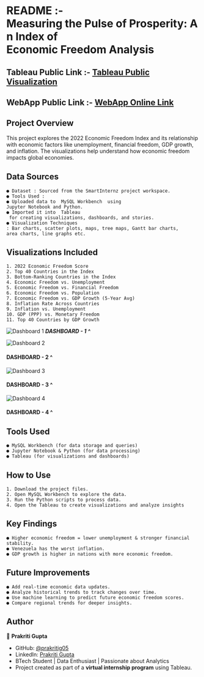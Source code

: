 # README :- Measuring the Pulse of Prosperity: An Index of Economic Freedom Analysis

## Tableau Public Link :- [Tableau Public Visualization](https://prakritig05.github.io/WebApp/) 

## WebApp Public Link :- [WebApp Online Link](https://public.tableau.com/views/MeasuringthePulseofProsperityAnIndexofEconomicFreedomAnalysis_17411000011350/2022EconomicFreedomScore?:language=en-US&:sid=&:redirect=auth&:display_count=n&:origin=viz_share_link) 

## Project Overview

This project explores the 2022 Economic Freedom Index and its relationship with economic 
factors like unemployment, financial freedom, GDP growth, and inflation. The visualizations 
help understand how economic freedom impacts global economies.

## Data Sources

```
● Dataset : Sourced from the SmartInternz project workspace.
● Tools Used :
● Uploaded data to  MySQL Workbench  using  Jupyter Notebook and Python.
● Imported it into  Tableau  for creating visualizations, dashboards, and stories.
● Visualization Techniques : Bar charts, scatter plots, maps, tree maps, Gantt bar charts,
area charts, line graphs etc.
```
## Visualizations Included

```
1. 2022 Economic Freedom Score
2. Top 40 Countries in the Index
3. Bottom-Ranking Countries in the Index
4. Economic Freedom vs. Unemployment
5. Economic Freedom vs. Financial Freedom
6. Economic Freedom vs. Population
7. Economic Freedom vs. GDP Growth (5-Year Avg)
8. Inflation Rate Across Countries
9. Inflation vs. Unemployment
10. GDP (PPP) vs. Monetary Freedom
11. Top 40 Countries by GDP Growth
```

![Dashboard 1](https://github.com/user-attachments/assets/597ffd45-b58a-4a98-a893-191ec254d7bb)
**_DASHBOARD - 1 ^_**

![Dashboard 2](https://github.com/user-attachments/assets/de827dfc-edc8-4643-82fc-19ed6f5cd581)
#### DASHBOARD - 2 ^

![Dashboard 3](https://github.com/user-attachments/assets/77f86197-746c-4097-9c97-6c0b963d8b2f)
#### DASHBOARD - 3 ^

![Dashboard 4](https://github.com/user-attachments/assets/8d00404b-43c8-4320-af83-bd92c3bed557)
#### DASHBOARD - 4 ^

## Tools Used

```
● MySQL Workbench (for data storage and queries)
● Jupyter Notebook & Python (for data processing)
● Tableau (for visualizations and dashboards)
```
## How to Use

```
1. Download the project files.
2. Open MySQL Workbench to explore the data.
3. Run the Python scripts to process data.
4. Open the Tableau to create visualizations and analyze insights
```

## Key Findings

```
● Higher economic freedom = lower unemployment & stronger financial stability.
● Venezuela has the worst inflation.
● GDP growth is higher in nations with more economic freedom.
```

## Future Improvements

```
● Add real-time economic data updates.
● Analyze historical trends to track changes over time.
● Use machine learning to predict future economic freedom scores.
● Compare regional trends for deeper insights.
```

## Author 

👤 **Prakriti Gupta**  
- GitHub: [@prakritig05](https://github.com/prakritig05)  
- LinkedIn: [Prakriti Gupta](https://www.linkedin.com/in/prakriti-gupta-1147a9276/)  
- BTech Student | Data Enthusiast | Passionate about Analytics  
- Project created as part of a **virtual internship program** using Tableau.  
